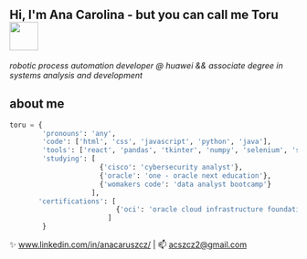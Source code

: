 ## Hi, I'm Ana Carolina - but you can call me Toru <img src=https://media0.giphy.com/media/v1.Y2lkPTc5MGI3NjExdHJ0M2MzM3ZiamlyNzl2aTQ5MDQyd25iOXNwY2RxOHE3NWl3cDJkYiZlcD12MV9pbnRlcm5hbF9naWZfYnlfaWQmY3Q9cw/1yjLtavDnVGaMUdL43/giphy.gif width="50"/>

*robotic process automation developer @ huawei && associate degree in systems analysis and development*

## about me
```python
toru = {
        'pronouns': 'any',
        'code': ['html', 'css', 'javascript', 'python', 'java'],
        'tools': ['react', 'pandas', 'tkinter', 'numpy', 'selenium', 'springboot'],
        'studying': [
                      {'cisco': 'cybersecurity analyst'},
                      {'oracle': 'one - oracle next education'},
                      {'womakers code': 'data analyst bootcamp'}
                    ],
       'certifications': [
                          {'oci': 'oracle cloud infrastructure foundations associate'}
                        ]
        }
```

✨ www.linkedin.com/in/anacaruszcz/ | 📫 acszcz2@gmail.com
